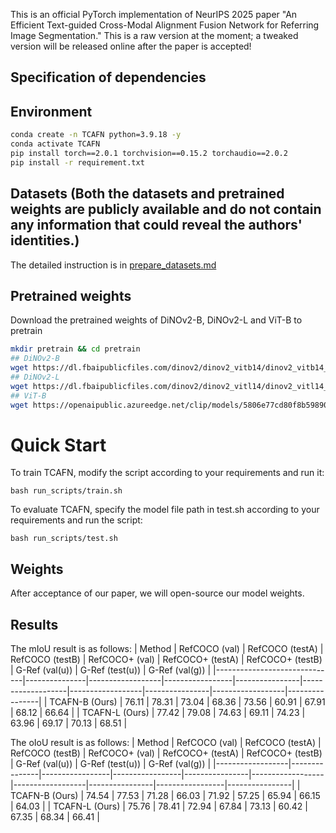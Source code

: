 This is an official PyTorch implementation of NeurIPS 2025 paper "An Efficient Text-guided Cross-Modal Alignment Fusion Network for Referring Image Segmentation."
This is a raw version at the moment; a tweaked version will be released online after the paper is accepted!

## Specification of dependencies

## Environment
```bash
conda create -n TCAFN python=3.9.18 -y
conda activate TCAFN
pip install torch==2.0.1 torchvision==0.15.2 torchaudio==2.0.2
pip install -r requirement.txt
```

## Datasets (Both the datasets and pretrained weights are publicly available and do not contain any information that could reveal the authors' identities.)
The detailed instruction is in [prepare_datasets.md](tools/prepare_datasets.md)

## Pretrained weights
Download the pretrained weights of DiNOv2-B, DiNOv2-L and ViT-B to pretrain
```bash
mkdir pretrain && cd pretrain
## DiNOv2-B
wget https://dl.fbaipublicfiles.com/dinov2/dinov2_vitb14/dinov2_vitb14_reg4_pretrain.pth
## DiNOv2-L
wget https://dl.fbaipublicfiles.com/dinov2/dinov2_vitl14/dinov2_vitl14_reg4_pretrain.pth
## ViT-B
wget https://openaipublic.azureedge.net/clip/models/5806e77cd80f8b59890b7e101eabd078d9fb84e6937f9e85e4ecb61988df416f/ViT-B-16.pt
```

# Quick Start

To train TCAFN, modify the script according to your requirements and run it:

```
bash run_scripts/train.sh
```

To evaluate TCAFN, specify the model file path in test.sh according to your requirements and run the script:

```
bash run_scripts/test.sh
```


## Weights

After acceptance of our paper, we will open-source our model weights.


## Results
The mIoU result is as follows:
| Method                       | RefCOCO (val) | RefCOCO (testA) | RefCOCO (testB) | RefCOCO+ (val) | RefCOCO+ (testA) | RefCOCO+ (testB) | G-Ref (val(u)) | G-Ref (test(u)) | G-Ref (val(g)) |
|------------------------------|---------------|------------------|-----------------|----------------|-------------------|------------------|----------------|------------------|----------------|
| TCAFN-B (Ours)             | 76.11          | 78.31            | 73.04           | 68.36           | 73.56             | 60.91            | 67.91          | 68.12            | 66.64           |
| TCAFN-L (Ours)             | 77.42      | 79.08        | 74.63       | 69.11       | 74.23         | 63.96        | 69.17      | 70.13        | 68.51      | 



The oIoU result is as follows:
| Method           | RefCOCO (val) | RefCOCO (testA) | RefCOCO (testB) | RefCOCO+ (val) | RefCOCO+ (testA) | RefCOCO+ (testB) | G-Ref (val(u)) | G-Ref (test(u)) | G-Ref (val(g)) |
|------------------|---------------|-----------------|-----------------|----------------|------------------|------------------|----------------|-----------------|----------------|
| TCAFN-B (Ours)  | 74.54          | 77.53            | 71.28            | 66.03           | 71.92             | 57.25             | 65.94           | 66.15            | 64.03           | 
| TCAFN-L (Ours)  | 75.76          | 78.41            | 72.94            | 67.84           | 73.13             | 60.42             | 67.35           | 68.34            | 66.41           |
